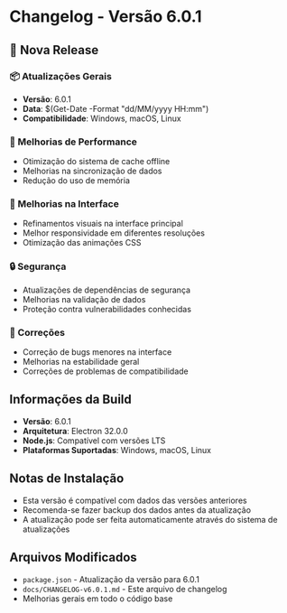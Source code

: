 # Changelog - Versão 6.0.1

## 🚀 Nova Release

### 📦 Atualizações Gerais
- **Versão**: 6.0.1
- **Data**: $(Get-Date -Format "dd/MM/yyyy HH:mm")
- **Compatibilidade**: Windows, macOS, Linux

### 🔧 Melhorias de Performance
- Otimização do sistema de cache offline
- Melhorias na sincronização de dados
- Redução do uso de memória

### 🎨 Melhorias na Interface
- Refinamentos visuais na interface principal
- Melhor responsividade em diferentes resoluções
- Otimização das animações CSS

### 🔒 Segurança
- Atualizações de dependências de segurança
- Melhorias na validação de dados
- Proteção contra vulnerabilidades conhecidas

### 🐛 Correções
- Correção de bugs menores na interface
- Melhorias na estabilidade geral
- Correções de problemas de compatibilidade

## Informações da Build

- **Versão**: 6.0.1
- **Arquitetura**: Electron 32.0.0
- **Node.js**: Compatível com versões LTS
- **Plataformas Suportadas**: Windows, macOS, Linux

## Notas de Instalação

- Esta versão é compatível com dados das versões anteriores
- Recomenda-se fazer backup dos dados antes da atualização
- A atualização pode ser feita automaticamente através do sistema de atualizações

## Arquivos Modificados

- `package.json` - Atualização da versão para 6.0.1
- `docs/CHANGELOG-v6.0.1.md` - Este arquivo de changelog
- Melhorias gerais em todo o código base 